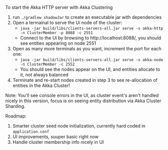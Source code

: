 
To start the Akka HTTP server with Akka Clustering

1. run `./gradlew shadowJar` to create an executable jar with dependencies
2. Open a termainal to serve the Ui node of the cluster:
    - `java -jar build/libs/clients-servers-all.jar serve -s akka-http -n ClusterMember -p 8088 -c 2551`
    - Connect to the Ui by browsing to http://localhost:8088/, you should see entities appearing on node 2551
3. Open as many more terminals as you want, increment the port for each one:
    - `java -jar build/libs/clients-servers-all.jar serve -s akka-node -n ClusterMember -c 2552`
    - You should see the nodes appear on the UI, and entities allocate to it, not always balanced
4. Terminate and re-start nodes created in step 3 to see re-allocation of entities in the Akka Cluster!

Note: You'll see console errors in the UI, as cluster event's aren't handled nicely in this version, focus is on 
seeing entity distribution via Akka Cluster Sharding.

Roadmap:
1. Smarter cluster seed node initialization, currently hard coded in `application.conf`
2. UI improvements, suuper basic right now
3. Handle cluster membership info nicely in UI
